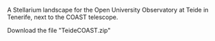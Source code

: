 A Stellarium landscape for the Open University Observatory at Teide in Tenerife, next to the COAST telescope.

Download the file "TeideCOAST.zip"
